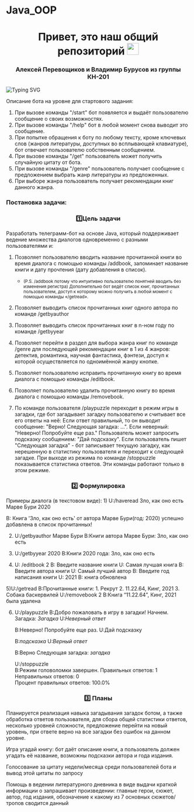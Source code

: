 # Java_OOP
<h1 align="center">Привет, это наш общий репозиторий</a> 
<img src="https://github.com/blackcater/blackcater/raw/main/images/Hi.gif" height="32"/></h1>
<h3 align="center">Алексей Перевощиков и Владимир Бурусов из группы КН-201</h3>

<a><img src="https://readme-typing-svg.demolab.com?font=Sometype+Mono&pause=1000&center=true&random=false&width=435&lines=%D0%98%D0%B4%D0%B5%D1%82+%D1%80%D0%B0%D0%B1%D0%BE%D1%82%D0%B0++%E2%80%A2+%E2%80%A2+%E2%80%A2" alt="Typing SVG" /></a>

Описание бота на уровне для стартового задания:
1. При вызове команды "/start" бот появляется и выдаёт пользователю сообщение о своих возможностях.
2. При вызове команды "/help" бот в любой момент снова выводит это сообщение.
3. При попытке обращения к боту по любому тексту, кроме ключевых слов (жанров литературы, доступных во всплывающей клавиатуре), бот отвечает пользователю собственным сообщением.
4. При вызове команды "/get" пользователь может получить случайную цитату от бота.
5. При вызове команды "/genre" пользователь получает сообщение с предложением выбрать жанр литературы из предложенных.
6. При выборе жанра пользователь получает рекомендации книг данного жанра.

<h3>Постановка задачи:</h3>

<h3 align="center">1️⃣Цель задачи</h3> Разработать телеграмм-бот на основе Java, который поддерживает ведение множества диалогов одновременно с разными пользователями и:

1) Позволяет пользователю вводить название прочитанной книги во время диалога с помощью команды /addbook, запоминает название книги и дату прочтения (дату добавления в список).

   - <small>(P.S. /addbook потому что интуитивно пользователю понятней вводить без изменения регистра)
   Дополнительно бот ведёт список книг, прочитанных пользователем, доступ к которому можно получить в любой момент с помощью команды «/getread».</small>

2) Позволяет выводить список прочитанных книг одного автора по команде /getbyauthor

3) Позволяет выводить список прочитанных книг в n-ном году по команде /getbyyear

4) Позволяет перейти в раздел для выбора жанра книг по команде /genre для последующей рекомендации книг в 1 из 4 жанров: детектив, романтика, научная фантастика, фэнтези, доступ к которой осуществляется по одноимённой жанру кнопке.

5) Позволяет пользователю исправить прочитанную книгу во время диалога с помощью команды /editbook.

6) Позволяет пользователю удалить прочитанную книгу во время диалога с помощью команды /removebook.

7) По команде пользователя /playpuzzle переходит в режим игры в загадки, где бот загадывает загадку пользователю и считывает все его ответы на неё: Если ответ правильный, то он выводит сообщение: "Верно! Следующая загадка: …". Если неверный: "Неверно! Попробуйте еще раз." Пользователь может запросить подсказку сообщением: "Дай подсказку". Если пользователь пишет "Следующая загадка" - бот записывает текущую загадку, как нерешенную в статистику пользователя и переходит к следующей загадке. При выходе из режима по команде /stoppuzzle показывается статистика ответов. Эти команды работают только в этом режиме. 
 

<h3 align="center">2️⃣ Формулировка</h3> 
Примеры диалога (в текстовом виде):
1) U:/haveread Зло, как оно есть
      Марве Бури
     2020  

   B: Книга 'Зло, как оно есть' от автора Марве Бури(год: 2020) успешно добавлена в список прочитанных!

2) U:/getbyauthor Марве Бури
   B:Книги автора Марве Бури:
     Зло, как оно есть

3) U:/getbyyear 2020
   B:Книги 2020 года:
     Зло, как оно есть

4) U: /editbook 2
   B: Введите название книги
   U: Самая лучшая книга
   B: Введите автора книги
   U: Самый лучший автор
   B: Введите год написания книги
   U: 2021
   B: книга обновлена

5)U:/getread 
  B:Прочитанные книги: 
    1. Рекрут 
    2. 11.22.64, Кинг, 2021 
    3. Собака баскервилей
   U:/removebook 2
   B:Книга “11.22.64”, Кинг, 2021 была удалена 

6) U:/playpuzzle 
   B:Добро пожаловать в игру в загадки! Начнем.  
     Загадка: *Загадка*
   U:*Неверный ответ*
   
   B:Неверно! Попробуйте еще раз.
   U:Дай подсказку
   
   B:*подсказка*
   U:*Верный ответ*
   
   B:Верно
     Следующая загадка: *загадка*

   U:/stoppuzzle    
   B:Режим головоломки завершен. 
     Правильных ответов: 1   
     Неправильных ответов: 0   
     Процент правильных ответов: 100.0% 


<h3 align="center">3️⃣ Планы</h3> 
Планируется реализация навыка загадывания загадок ботом, а также обработка ответов пользователя, для сбора общей статистики ответов, несколько уровней сложности, предложение перейти на новый уровень, при ответе верно на все загадки без ошибок на данном уровне.

Игра угадай книгу: бот даёт описание книги, а пользователь должен угадать её название, возможны подсказки автора и года издания.

Голосование за цитату недели/месяца среди пользователей бота и вывод этой цитаты по запросу

Помощь в ведении литературного дневника в виде выдачи краткой информации о запрашивает произведении: главные герои, сюжет, автор, год издания, обозначение к какому из 7 основных сюжетов/тропов сводится данный
